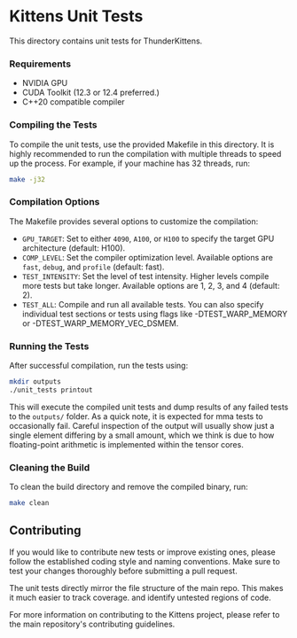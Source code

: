 # Kittens Unit Tests

This directory contains unit tests for ThunderKittens.

### Requirements

- NVIDIA GPU
- CUDA Toolkit (12.3 or 12.4 preferred.)
- C++20 compatible compiler

### Compiling the Tests

To compile the unit tests, use the provided Makefile in this directory. It is highly recommended to run the compilation with multiple threads to speed up the process. For example, if your machine has 32 threads, run:

```bash
make -j32
```

### Compilation Options
The Makefile provides several options to customize the compilation:
- `GPU_TARGET`: Set to either `4090`, `A100`, or `H100` to specify the target GPU architecture (default: H100).
- `COMP_LEVEL`: Set the compiler optimization level. Available options are `fast`, `debug`, and `profile` (default: fast).
- `TEST_INTENSITY`: Set the level of test intensity. Higher levels compile more tests but take longer. Available options are 1, 2, 3, and 4 (default: 2).
- `TEST_ALL`: Compile and run all available tests. You can also specify individual test sections or tests using flags like -DTEST_WARP_MEMORY or -DTEST_WARP_MEMORY_VEC_DSMEM.

### Running the Tests
After successful compilation, run the tests using:

```bash
mkdir outputs
./unit_tests printout
```
This will execute the compiled unit tests and dump results of any failed tests to the `outputs/` folder. As a quick note, it is expected for mma tests to occasionally fail. Careful inspection of the output will usually show just a single element differing by a small amount, which we think is due to how floating-point arithmetic is implemented within the tensor cores.

### Cleaning the Build
To clean the build directory and remove the compiled binary, run:

```bash
make clean
```

## Contributing

If you would like to contribute new tests or improve existing ones, please follow the established coding style and naming conventions. Make sure to test your changes thoroughly before submitting a pull request.

The unit tests directly mirror the file structure of the main repo. This makes it much easier to track coverage. and identify untested regions of code.

For more information on contributing to the Kittens project, please refer to the main repository's contributing guidelines.